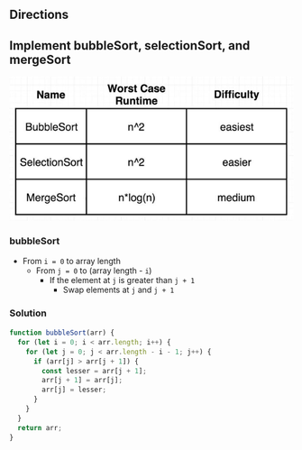 ## Directions

## Implement bubbleSort, selectionSort, and mergeSort

<img src="./sorting.jpg" alt="Sorting Algorithms" />

### bubbleSort

- From `i = 0` to array length
  - From `j = 0` to (array length - `i`)
    - If the element at `j` is greater than `j + 1`
      - Swap elements at `j` and `j + 1`

### Solution

```js
function bubbleSort(arr) {
  for (let i = 0; i < arr.length; i++) {
    for (let j = 0; j < arr.length - i - 1; j++) {
      if (arr[j] > arr[j + 1]) {
        const lesser = arr[j + 1];
        arr[j + 1] = arr[j];
        arr[j] = lesser;
      }
    }
  }
  return arr;
}
```
